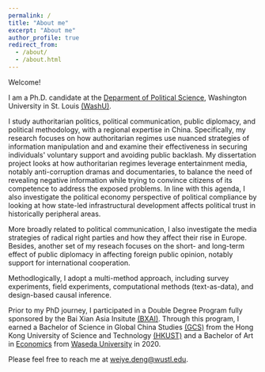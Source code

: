 ```yaml
---
permalink: /
title: "About me"
excerpt: "About me"
author_profile: true
redirect_from: 
  - /about/
  - /about.html
---
```


Welcome! 

I am a Ph.D. candidate at the [Deparment of Political Science](https://polisci.wustl.edu/), Washington University in St. Louis [(WashU)](https://wustl.edu/).

I study authoritarian politics, political communication, public diplomacy, and political methodology, with a regional expertise in China. Specifically, my research focuses on how authoritarian regimes use nuanced strategies of information manipulation and and examine their effectiveness in securing individuals' voluntary support and avoiding public backlash. My dissertation project looks at how authoritarian regimes leverage entertainment media, notably anti-corruption dramas and documentaries, to balance the need of revealing negative information while trying to convince citizens of its competence to address the exposed problems. In line with this agenda, I also investigate the political economy perspective of political compliance by looking at how state-led infrastructural development affects political trust in historically peripheral areas. 

More broadly related to political communication, I also investigate the media strategies of radical right parties and how they affect their rise in Europe. Besides, another set of my reseach focuses on the short- and long-term effect of public diplomacy in affecting foreign public opinion, notably support for international cooperation. 

Methodlogically, I adopt a multi-method approach, including survey experiments, field experiments, computational methods (text-as-data), and design-based causal inference.  

Prior to my PhD journey, I participated in a Double Degree Program fully sponsored by the Bai Xian Asia Insitute [(BXAI)](https://www.bxai.org/). Through this program, I earned a Bachelor of Science in Global China Studies [(GCS)](https://www.shss.ust.hk/ug/major/gcs/) from the Hong Kong University of Science and Technology [(HKUST)](https://hkust.edu.hk/) and a Bachelor of Art in [Economics](https://www.waseda.jp/fpse/pse/en/) from [Waseda University](https://www.waseda.jp/top/en/) in 2020.

Please feel free to reach me at [weiye.deng@wustl.edu](weiye.deng@wustl.edu).
